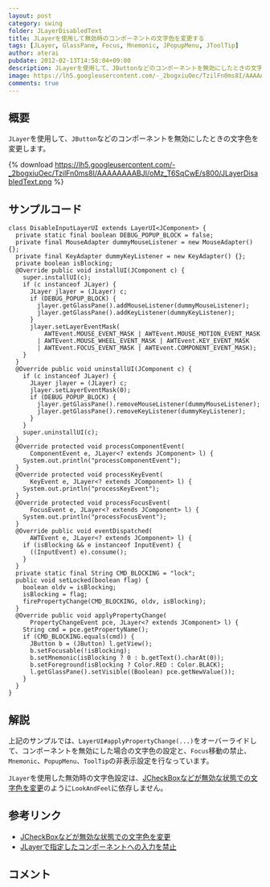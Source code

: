 ```yaml
---
layout: post
category: swing
folder: JLayerDisabledText
title: JLayerを使用して無効時のコンポーネントの文字色を変更する
tags: [JLayer, GlassPane, Focus, Mnemonic, JPopupMenu, JToolTip]
author: aterai
pubdate: 2012-02-13T14:58:04+09:00
description: JLayerを使用して、JButtonなどのコンポーネントを無効にしたときの文字色を変更します。
image: https://lh5.googleusercontent.com/-_2bogxiuOec/TzilFn0ms8I/AAAAAAAABJI/oMz_T6SqCwE/s800/JLayerDisabledText.png
comments: true
---
```

## 概要
`JLayer`を使用して、`JButton`などのコンポーネントを無効にしたときの文字色を変更します。

{% download https://lh5.googleusercontent.com/-_2bogxiuOec/TzilFn0ms8I/AAAAAAAABJI/oMz_T6SqCwE/s800/JLayerDisabledText.png %}

## サンプルコード
<pre class="prettyprint"><code>class DisableInputLayerUI extends LayerUI&lt;JComponent&gt; {
  private static final boolean DEBUG_POPUP_BLOCK = false;
  private final MouseAdapter dummyMouseListener = new MouseAdapter() {};
  private final KeyAdapter dummyKeyListener = new KeyAdapter() {};
  private boolean isBlocking;
  @Override public void installUI(JComponent c) {
    super.installUI(c);
    if (c instanceof JLayer) {
      JLayer jlayer = (JLayer) c;
      if (DEBUG_POPUP_BLOCK) {
        jlayer.getGlassPane().addMouseListener(dummyMouseListener);
        jlayer.getGlassPane().addKeyListener(dummyKeyListener);
      }
      jlayer.setLayerEventMask(
          AWTEvent.MOUSE_EVENT_MASK | AWTEvent.MOUSE_MOTION_EVENT_MASK
        | AWTEvent.MOUSE_WHEEL_EVENT_MASK | AWTEvent.KEY_EVENT_MASK
        | AWTEvent.FOCUS_EVENT_MASK | AWTEvent.COMPONENT_EVENT_MASK);
    }
  }
  @Override public void uninstallUI(JComponent c) {
    if (c instanceof JLayer) {
      JLayer jlayer = (JLayer) c;
      jlayer.setLayerEventMask(0);
      if (DEBUG_POPUP_BLOCK) {
        jlayer.getGlassPane().removeMouseListener(dummyMouseListener);
        jlayer.getGlassPane().removeKeyListener(dummyKeyListener);
      }
    }
    super.uninstallUI(c);
  }
  @Override protected void processComponentEvent(
      ComponentEvent e, JLayer&lt;? extends JComponent&gt; l) {
    System.out.println("processComponentEvent");
  }
  @Override protected void processKeyEvent(
      KeyEvent e, JLayer&lt;? extends JComponent&gt; l) {
    System.out.println("processKeyEvent");
  }
  @Override protected void processFocusEvent(
      FocusEvent e, JLayer&lt;? extends JComponent&gt; l) {
    System.out.println("processFocusEvent");
  }
  @Override public void eventDispatched(
      AWTEvent e, JLayer&lt;? extends JComponent&gt; l) {
    if (isBlocking &amp;&amp; e instanceof InputEvent) {
      ((InputEvent) e).consume();
    }
  }
  private static final String CMD_BLOCKING = "lock";
  public void setLocked(boolean flag) {
    boolean oldv = isBlocking;
    isBlocking = flag;
    firePropertyChange(CMD_BLOCKING, oldv, isBlocking);
  }
  @Override public void applyPropertyChange(
      PropertyChangeEvent pce, JLayer&lt;? extends JComponent&gt; l) {
    String cmd = pce.getPropertyName();
    if (CMD_BLOCKING.equals(cmd)) {
      JButton b = (JButton) l.getView();
      b.setFocusable(!isBlocking);
      b.setMnemonic(isBlocking ? 0 : b.getText().charAt(0));
      b.setForeground(isBlocking ? Color.RED : Color.BLACK);
      l.getGlassPane().setVisible((Boolean) pce.getNewValue());
    }
  }
}
</code></pre>

## 解説
上記のサンプルでは、`LayerUI#applyPropertyChange(...)`をオーバーライドして、コンポーネントを無効にした場合の文字色の設定と、`Focus`移動の禁止、`Mnemonic`、`PopupMenu`、`ToolTip`の非表示設定を行なっています。

`JLayer`を使用した無効時の文字色設定は、[JCheckBoxなどが無効な状態での文字色を変更](http://ateraimemo.com/Swing/DisabledTextColor.html)のように`LookAndFeel`に依存しません。

## 参考リンク
- [JCheckBoxなどが無効な状態での文字色を変更](http://ateraimemo.com/Swing/DisabledTextColor.html)
- [JLayerで指定したコンポーネントへの入力を禁止](http://ateraimemo.com/Swing/DisableInputLayer.html)

<!-- dummy comment line for breaking list -->

## コメント
